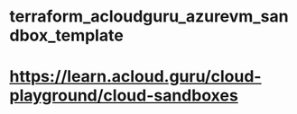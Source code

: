 # terraform_acloudguru_azurevm_sandbox_template
# https://learn.acloud.guru/cloud-playground/cloud-sandboxes
